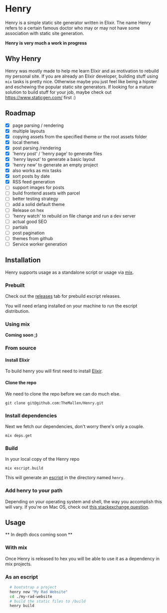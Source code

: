 # Henry

Henry is a simple static site generator written in Elixir. The name Henry refers to a certain famous doctor who may or may not have some association with static site generation.

**Henry is very much a work in progress**

## Why Henry

Henry was mostly made to help me learn Elixir and as motivation to rebuild my personal site. If you are already an Elixir developer, building stuff using `mix` tasks is pretty nice. Otherwise maybe you just feel like being a hipster and eschewing the popular static site generators. If looking for a mature solution to build stuff for your job, maybe check out https://www.staticgen.com/ first :)

## Roadmap

- [x] page parsing / rendering
- [x] multiple layouts
- [x] copying assets from the specified theme or the root assets folder
- [x] local themes
- [x] post parsing /rendering
- [x] 'henry post' / 'henry page' to generate files
- [x] 'henry layout' to generate a basic layout
- [x] 'henry new' to generate an empty project
- [x] also works as mix tasks
- [x] sort posts by date
- [x] RSS feed generation
- [ ] support images for posts
- [ ] build frontend assets with parcel
- [ ] better testing strategy
- [ ] add a solid default theme
- [ ] Release on hex
- [ ] 'henry watch' to rebuild on file change and run a dev server
- [ ] actual good SEO
- [ ] partials
- [ ] post pagination
- [ ] themes from github
- [ ] Service worker generation

## Installation

Henry supports usage as a standalone script or usage via [mix](https://elixir-lang.org/getting-started/mix-otp/introduction-to-mix.html).

### Prebuilt
Check out the [releases](https://github.com/TheMallen/Henry/releases) tab for prebuild escript releases.

You will need erlang installed on your machine to run the escript distribution.

### Using mix

**Coming soon ;)**

### From source

#### Install Elixir
To build henry you will first need to install [Elixir](https://elixir-lang.org/install.html).

#### Clone the repo
We need to clone the repo before we can do much else.

```
git clone git@github.com:TheMallen/Henry.git
```

### Install dependencies
Next we fetch our dependencies, don't worry there's only a couple.

```
mix deps.get
```

### Build
In your local copy of the Henry repo

```
mix escript.build
```

This will generate an [escript](https://elixirschool.com/en/lessons/advanced/escripts/) in the directory named `henry`.

### Add henry to your path
Depending on your operating system and shell, the way you accomplish this will vary. If you're on Mac OS, check out [this stackexchange question](https://apple.stackexchange.com/questions/41542/adding-a-new-executable-to-the-path-environment-variable).

## Usage

** In depth docs coming soon **

### With mix

Once Henry is released to hex you will be able to use it as a dependency in mix projects.

### As an escript
```bash
  # bootstrap a project
  henry new "My Rad Website"
  cd ./my-rad-website
  # build the static files to /build
  henry build
```
